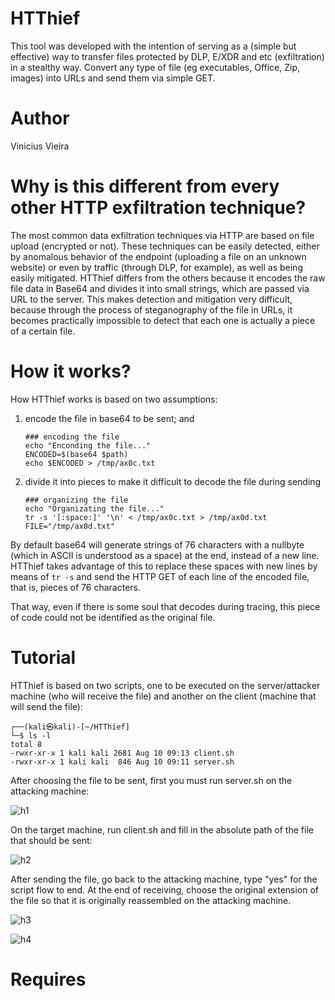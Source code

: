 # HTThief

This tool was developed with the intention of serving as a (simple but effective) way to transfer files protected by DLP, E/XDR and etc (exfiltration) in a stealthy way. Convert any type of file (eg executables, Office, Zip, images) into URLs and send them via simple GET.

# Author
Vinicius Vieira

# Why is this different from every other HTTP exfiltration technique?

The most common data exfiltration techniques via HTTP are based on file upload (encrypted or not). These techniques can be easily detected, either by anomalous behavior of the endpoint (uploading a file on an unknown website) or even by traffic (through DLP, for example), as well as being easily mitigated.
HTThief differs from the others because it encodes the raw file data in Base64 and divides it into small strings, which are passed via URL to the server. This makes detection and mitigation very difficult, because through the process of steganography of the file in URLs, it becomes practically impossible to detect that each one is actually a piece of a certain file.

# How it works?

How HTThief works is based on two assumptions: 

1) encode the file in base64 to be sent; and
   
    ```
    ### encoding the file
    echo "Enconding the file..."
    ENCODED=$(base64 $path)
    echo $ENCODED > /tmp/ax0c.txt
    ```
    
2) divide it into pieces to make it difficult to decode the file during sending
   
    ```
    ### organizing the file
    echo "Organizating the file..."
    tr -s '[:space:]' '\n' < /tmp/ax0c.txt > /tmp/ax0d.txt
    FILE="/tmp/ax0d.txt"
    ```
By default base64 will generate strings of 76 characters with a nullbyte (which in ASCII is understood as a space) at the end, instead of a new line. HTThief takes advantage of this to replace these spaces with new lines by means of ```tr -s``` and send the HTTP GET of each line of the encoded file, that is, pieces of 76 characters. 


That way, even if there is some soul that decodes during tracing, this piece of code could not be identified as the original file.

# Tutorial

HTThief is based on two scripts, one to be executed on the server/attacker machine (who will receive the file) and another on the client (machine that will send the file):

```
┌──(kali㉿kali)-[~/HTThief]
└─$ ls -l
total 8
-rwxr-xr-x 1 kali kali 2681 Aug 10 09:13 client.sh
-rwxr-xr-x 1 kali kali  846 Aug 10 09:11 server.sh

```

After choosing the file to be sent, first you must run server.sh on the attacking machine:

![h1](https://github.com/V1n1v131r4/HTThief/assets/1153876/48c9c3eb-250b-429d-9b0a-9af753e87709)



On the target machine, run client.sh and fill in the absolute path of the file that should be sent:

![h2](https://github.com/V1n1v131r4/HTThief/assets/1153876/d708c3de-0553-49c5-9319-fde9c393f906)


After sending the file, go back to the attacking machine, type "yes" for the script flow to end.
At the end of receiving, choose the original extension of the file so that it is originally reassembled on the attacking machine.

![h3](https://github.com/V1n1v131r4/HTThief/assets/1153876/e3a3f84d-3f13-4908-acf9-26d5766edcb0)

![h4](https://github.com/V1n1v131r4/HTThief/assets/1153876/86d891d5-5aa2-45a0-93d2-781ac72f7277)


# Requires
